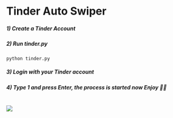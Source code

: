 # Tinder Auto Swiper

##### 1) Create a Tinder Account

##### 2) Run tinder.py

```
python tinder.py
```

##### 3) Login with your Tinder account

##### 4) Type 1 and press Enter, the process is started now Enjoy 🥳️🥳️

#

![](https://media1.tenor.com/images/35a1d707e4be7cf2b1d0f8dba00003cc/tenor.gif)

